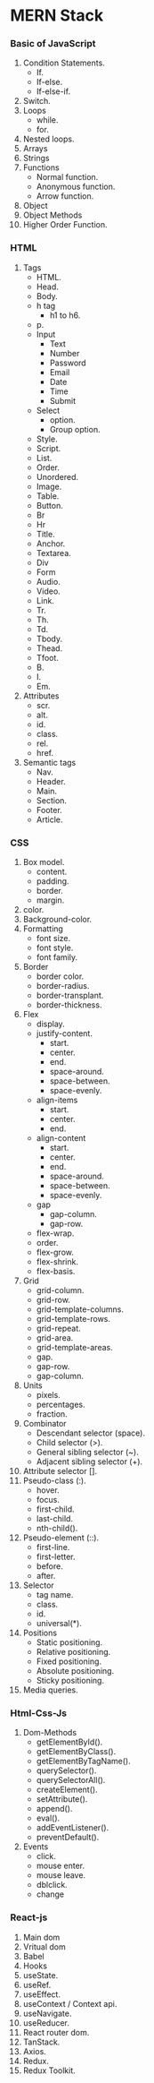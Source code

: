 # MERN Stack

### Basic of JavaScript

1. Condition Statements.
   - If.
   - If-else.
   - If-else-if.
2. Switch.
3. Loops
   - while.
   - for.
4. Nested loops.
5. Arrays
6. Strings
7. Functions
   - Normal function.
   - Anonymous function.
   - Arrow function.
8. Object
9. Object Methods
10. Higher Order Function.

### HTML

1. Tags
   - HTML.
   - Head.
   - Body.
   - h tag
     - h1 to h6.
   - p.
   - Input
     - Text
     - Number
     - Password
     - Email
     - Date
     - Time
     - Submit
   - Select
     - option.
     - Group option.
   - Style.
   - Script.
   - List.
   - Order.
   - Unordered.
   - Image.
   - Table.
   - Button.
   - Br
   - Hr
   - Title.
   - Anchor.
   - Textarea.
   - Div
   - Form
   - Audio.
   - Video.
   - Link.
   - Tr.
   - Th.
   - Td.
   - Tbody.
   - Thead.
   - Tfoot.
   - B.
   - I.
   - Em.
2. Attributes
   - scr.
   - alt.
   - id.
   - class.
   - rel.
   - href.
3. Semantic tags
   - Nav.
   - Header.
   - Main.
   - Section.
   - Footer.
   - Article.

### CSS

1. Box model.
   - content.
   - padding.
   - border.
   - margin.
2. color.
3. Background-color.
4. Formatting
   - font size.
   - font style.
   - font family.
5. Border
   - border color.
   - border-radius.
   - border-transplant.
   - border-thickness.
6. Flex
   - display.
   - justify-content.
     - start.
     - center.
     - end.
     - space-around.
     - space-between.
     - space-evenly.
   - align-items
     - start.
     - center.
     - end.
   - align-content
     - start.
     - center.
     - end.
     - space-around.
     - space-between.
     - space-evenly.
   - gap
     - gap-column.
     - gap-row.
   - flex-wrap.
   - order.
   - flex-grow.
   - flex-shrink.
   - flex-basis.
7. Grid
   - grid-column.
   - grid-row.
   - grid-template-columns.
   - grid-template-rows.
   - grid-repeat.
   - grid-area.
   - grid-template-areas.
   - gap.
   - gap-row.
   - gap-column.
8. Units
   - pixels.
   - percentages.
   - fraction.
9. Combinator
   - Descendant selector (space).
   - Child selector (>).
   - General sibling selector (~).
   - Adjacent sibling selector (+).
10. Attribute selector [].
11. Pseudo-class (:).
    - hover.
    - focus.
    - first-child.
    - last-child.
    - nth-child().
12. Pseudo-element (::).
    - first-line.
    - first-letter.
    - before.
    - after.
13. Selector
    - tag name.
    - class.
    - id.
    - universal(\*).
14. Positions
    - Static positioning.
    - Relative positioning.
    - Fixed positioning.
    - Absolute positioning.
    - Sticky positioning.
15. Media queries.

### Html-Css-Js

1.  Dom-Methods
    - getElementById().
    - getElementByClass().
    - getElementByTagName().
    - querySelector().
    - querySelectorAll().
    - createElement().
    - setAttribute().
    - append().
    - eval().
    - addEventListener().
    - preventDefault().
2.  Events
    - click.
    - mouse enter.
    - mouse leave.
    - dblclick.
    - change

### React-js

1. Main dom
2. Vritual dom
3. Babel
4. Hooks
5. useState.
6. useRef.
7. useEffect.
8. useContext / Context api.
9. useNavigate.
10. useReducer.
11. React router dom.
12. TanStack.
13. Axios.
14. Redux.
15. Redux Toolkit.
